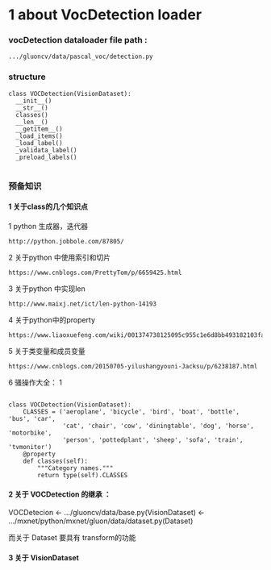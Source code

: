 # 1 about VocDetection loader

### vocDetection dataloader file path :

```
.../gluoncv/data/pascal_voc/detection.py 
```
### structure

```
class VOCDetection(VisionDataset):
  __init__()
  __str__()
  classes()
  __len__()
  __getitem__()
  _load_items()
  _load_label()
  _validata_label()
  _preload_labels()


```
### 预备知识

#### 1 关于class的几个知识点

1 python 生成器，迭代器
```
http://python.jobbole.com/87805/
```

2 关于python 中使用索引和切片
```
https://www.cnblogs.com/PrettyTom/p/6659425.html
```

3 关于python 中实现len
```
http://www.maixj.net/ict/len-python-14193
```

4 关于python中的property
```
https://www.liaoxuefeng.com/wiki/001374738125095c955c1e6d8bb493182103fac9270762a000/001386820062641f3bcc60a4b164f8d91df476445697b9e000
```

5 关于类变量和成员变量
```
https://www.cnblogs.com/20150705-yilushangyouni-Jacksu/p/6238187.html
```

6 骚操作大全：
1 
```

class VOCDetection(VisionDataset):
    CLASSES = ('aeroplane', 'bicycle', 'bird', 'boat', 'bottle', 'bus', 'car',
               'cat', 'chair', 'cow', 'diningtable', 'dog', 'horse', 'motorbike',
               'person', 'pottedplant', 'sheep', 'sofa', 'train', 'tvmonitor')
    @property
    def classes(self):
        """Category names."""
        return type(self).CLASSES

```






#### 2 关于 VOCDetection 的继承 ：

VOCDetecion <-  .../gluoncv/data/base.py(VisionDataset) <- .../mxnet/python/mxnet/gluon/data/dataset.py(Dataset)


而关于 Dataset 要具有 transform的功能


#### 3 关于 VisionDataset











